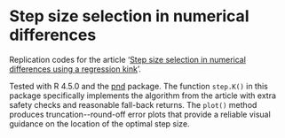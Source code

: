 # Step size selection in numerical differences

Replication codes for the article ‘[Step size selection in numerical differences using a regression kink](https://orbilu.uni.lu/handle/10993/64958)’.

Tested with R 4.5.0 and the [pnd](https://CRAN.R-project.org/package=pnd) package. The function `step.K()` in this package specifically implements the algorithm from the article with extra safety checks and reasonable fall-back returns. The `plot()` method produces truncation--round-off error plots that provide a reliable visual guidance on the location of the optimal step size.
